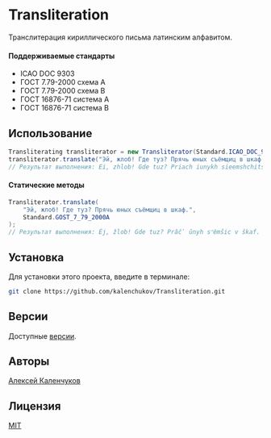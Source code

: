 # Transliteration

Транслитерация кириллического письма латинским алфавитом.

#### Поддерживаемые стандарты

* ICAO DOC 9303
* ГОСТ 7.79-2000 схема A
* ГОСТ 7.79-2000 схема B
* ГОСТ 16876-71 система А
* ГОСТ 16876-71 система B

## Использование

```java
Transliterating transliterator = new Transliterator(Standard.ICAO_DOC_9303);
transliterator.translate("Эй, жлоб! Где туз? Прячь юных съёмщиц в шкаф.");
// Результат выполнения: Ei, zhlob! Gde tuz? Priach iunykh sieemshchits v shkaf.
```

#### Статические методы

```java
Transliterator.translate(
    "Эй, жлоб! Где туз? Прячь юных съёмщиц в шкаф.",
    Standard.GOST_7_79_2000A
);
// Результат выполнения: Èj, žlob! Gde tuz? Prâčʹ ûnyh sʺёmŝic v škaf.
```

## Установка

Для установки этого проекта, введите в терминале:

```bash
git clone https://github.com/kalenchukov/Transliteration.git
```

## Версии

Доступные [версии](https://github.com/kalenchukov/Transliteration/releases).

## Авторы

[Алексей Каленчуков](https://github.com/kalenchukov)

## Лицензия

[MIT](https://opensource.org/licenses/MIT)
